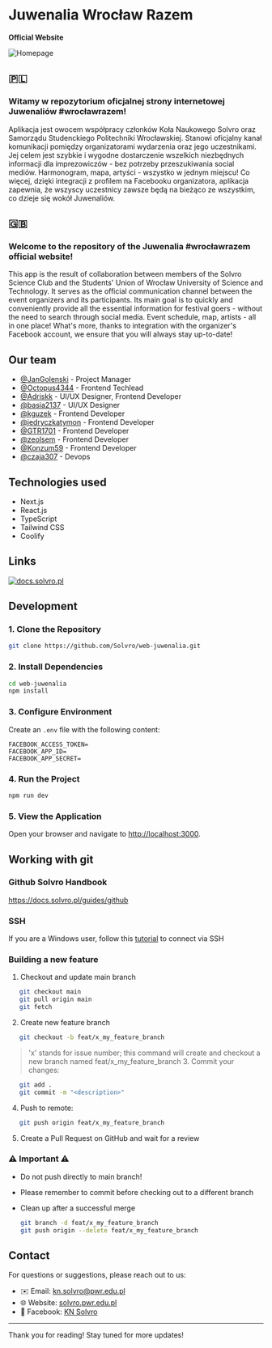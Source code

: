 # Juwenalia Wrocław Razem

**Official Website**

![Homepage](https://i.imgur.com/69i20kk.jpeg)

## 🇵🇱

### Witamy w repozytorium oficjalnej strony internetowej Juwenaliów #wrocławrazem!

Aplikacja jest owocem współpracy członków Koła Naukowego Solvro oraz Samorządu Studenckiego Politechniki Wrocławskiej. Stanowi oficjalny kanał komunikacji pomiędzy organizatorami wydarzenia oraz jego uczestnikami. Jej celem jest szybkie i wygodne dostarczenie wszelkich niezbędnych informacji dla imprezowiczów - bez potrzeby przeszukiwania social mediów. Harmonogram, mapa, artyści - wszystko w jednym miejscu! Co więcej, dzięki integracji z profilem na Facebooku organizatora, aplikacja zapewnia, że wszyscy uczestnicy zawsze będą na bieżąco ze wszystkim, co dzieje się wokół Juwenaliów.

## 🇬🇧

### Welcome to the repository of the Juwenalia #wrocławrazem official website!

This app is the result of collaboration between members of the Solvro Science Club and the Students' Union of Wrocław University of Science and Technology. It serves as the official communication channel between the event organizers and its participants. Its main goal is to quickly and conveniently provide all the essential information for festival goers - without the need to search through social media. Event schedule, map, artists - all in one place! What's more, thanks to integration with the organizer's Facebook account, we ensure that you will always stay up-to-date!

## Our team

- [@JanGolenski](https://github.com/JanGolenski) - Project Manager
- [@Octopus4344](https://github.com/Octopus4344) - Frontend Techlead
- [@Adriskk](https://github.com/Adriskk) - UI/UX Designer, Frontend Developer
- [@basia2137](https://github.com/basia2137) - UI/UX Designer
- [@kguzek](https://github.com/kguzek) - Frontend Developer
- [@jedryczkatymon](https://github.com/jedryczkatymon) - Frontend Developer
- [@GTR1701](https://github.com/GTR1701) - Frontend Developer
- [@zeolsem](https://github.com/zeolsem) - Frontend Developer
- [@Konzum59](https://github.com/Konzum59) - Frontend Developer
- [@czaja307](https://github.com/czaja307) - Devops

## Technologies used

- Next.js
- React.js
- TypeScript
- Tailwind CSS
- Coolify

## Links

[![docs.solvro.pl](https://i.imgur.com/fuV0gra.png)](https://docs.solvro.pl)

## Development

### 1. Clone the Repository

```bash
git clone https://github.com/Solvro/web-juwenalia.git
```

### 2. Install Dependencies

```bash
cd web-juwenalia
npm install
```

### 3. Configure Environment

Create an `.env` file with the following content:

```env
FACEBOOK_ACCESS_TOKEN=
FACEBOOK_APP_ID=
FACEBOOK_APP_SECRET=
```

### 4. Run the Project

```bash
npm run dev
```

### 5. View the Application

Open your browser and navigate to [http://localhost:3000](http://localhost:3000).

## Working with git

### Github Solvro Handbook

<https://docs.solvro.pl/guides/github>

### SSH

If you are a Windows user, follow this [tutorial](https://www.youtube.com/watch?v=vExsOTgIOGw) to connect via SSH

### Building a new feature

1. Checkout and update main branch

```bash
   git checkout main
   git pull origin main
   git fetch
```

2. Create new feature branch

```bash
   git checkout -b feat/x_my_feature_branch
```

> 'x' stands for issue number; this command will create and checkout a new branch named feat/x_my_feature_branch 3. Commit your changes:

```bash
   git add .
   git commit -m "<description>"
```

4. Push to remote:

```bash
   git push origin feat/x_my_feature_branch
```

5. Create a Pull Request on GitHub and wait for a review

### ⚠️ Important ⚠️

- Do not push directly to main branch!
- Please remember to commit before checking out to a different branch
- Clean up after a successful merge

  ```bash
  git branch -d feat/x_my_feature_branch
  git push origin --delete feat/x_my_feature_branch
  ```

## Contact

For questions or suggestions, please reach out to us:

- ✉️ Email: <kn.solvro@pwr.edu.pl>
- 🌐 Website: [solvro.pwr.edu.pl](https://solvro.pwr.edu.pl/)
- 📘 Facebook: [KN Solvro](https://www.facebook.com/knsolvro)

---

Thank you for reading! Stay tuned for more updates!

